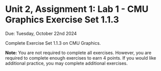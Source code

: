 # Unit 2, Assignment 1: Lab 1 - CMU Graphics Exercise Set 1.1.3
Due: Tuesday, October 22nd 2024

Complete Exercise Set 1.1.3 on CMU Graphics.

**Note:**  You are not required to complete all exercises.  However, you are required to complete enough exercises to earn 4 points.  If you would like additional practice, you may complete additional exercises.
